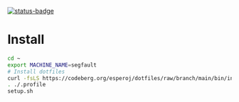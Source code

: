 [![status-badge](https://ci.codeberg.org/api/badges/12554/status.svg)](https://ci.codeberg.org/repos/12554)

# Install

```bash
cd ~
export MACHINE_NAME=segfault
# Install dotfiles
curl -fsLS https://codeberg.org/esperoj/dotfiles/raw/branch/main/bin/install.sh | APPLY=true bash -s -- dotfiles
. ./.profile
setup.sh
```
